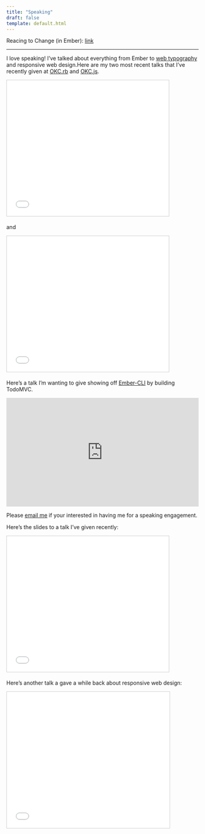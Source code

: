 ```yaml
---
title: "Speaking"
draft: false
template: default.html
---
```


Reacing to Change (in Ember):
[link](https://github.com/ryanlabouve/reacting-to-change-emberjs)

---

I love speaking! I’ve talked about everything from Ember to [web typography](http://www.slideshare.net/ryanlabouve) and responsive web design.Here are my two most recent talks that I’ve recently given at [OKC.rb](http://www.okcruby.org/blog/2015/02/05/february-2015-meeting/) and [OKC.js](http://okcjs.com/2015/02/04/2015-02-17-lightning-talks-7/).

<iframe src="//www.slideshare.net/slideshow/embed_code/44616171" width="425" height="355" frameborder="0" marginwidth="0" marginheight="0" scrolling="no" style="border:1px solid #CCC; border-width:1px; margin-bottom:5px; max-width: 100%;" allowfullscreen=""></iframe>

and

<iframe src="//www.slideshare.net/slideshow/embed_code/44793165" width="425" height="355" frameborder="0" marginwidth="0" marginheight="0" scrolling="no" style="border:1px solid #CCC; border-width:1px; margin-bottom:5px; max-width: 100%;" allowfullscreen=""></iframe>

Here’s a talk I’m wanting to give showing off [Ember-CLI](http://www.ember-cli.com/) by building TodoMVC.

<div class="fitvids">

<style>.embed-container { position: relative; padding-bottom: 56.25%; height: 0; overflow: hidden; max-width: 100%; } .embed-container iframe, .embed-container object, .embed-container embed { position: absolute; top: 0; left: 0; width: 100%; height: 100%; }</style><div class='embed-container'><iframe src='https://www.youtube.com/embed/tonV3G2cPrA' frameborder='0' allowfullscreen></iframe></div>

Please [email me](mailto:ryanlabouve.com@gmail.com) if your interested in having me for a speaking engagement.

Here’s the slides to a talk I’ve given recently:

<iframe src="//www.slideshare.net/slideshow/embed_code/38026770" width="425" height="355" frameborder="0" marginwidth="0" marginheight="0" scrolling="no" style="border:1px solid #CCC; border-width:1px; margin-bottom:5px; max-width: 100%;" allowfullscreen=""></iframe>

Here’s another talk a gave a while back about responsive web design:  
<iframe src="//www.slideshare.net/slideshow/embed_code/42939383" width="427" height="356" frameborder="0" marginwidth="0" marginheight="0" scrolling="no" style="border:1px solid #CCC; border-width:1px; margin-bottom:5px; max-width: 100%;" allowfullscreen=""></iframe>

